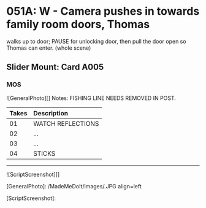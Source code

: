# 051A: W - Camera pushes in towards family room doors, Thomaswalks up to door; PAUSE for unlocking door, then pull the door open so Thomas can enter. (whole scene)

## Slider Mount: Card A005

### MOS

![GeneralPhoto][]
Notes: FISHING LINE NEEDS REMOVED IN POST.

| Takes | Description |
|:---|:----|
| 01 | WATCH REFLECTIONS |
| 02 | ... |
| 03 | ... |
| 04 | STICKS |

----

![ScriptScreenshot][]


[GeneralPhoto]:  /MadeMeDoIt/images/.JPG align=left

[ScriptScreenshot]: 